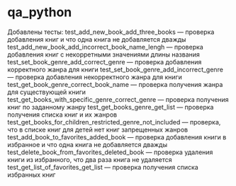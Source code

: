 # qa_python

Добавлены тесты: 
test_add_new_book_add_three_books — проверка добавления книг и что одна книга не добавляется дважды
test_add_new_book_add_incorrect_book_name_lengh — проверка добавления книг с некорретными значениями длины названия
test_set_book_genre_add_correct_genre — проверка добавления корректного жанра для книги
test_set_book_genre_add_incorrect_genre — проверка добавления некорректного жанра для книги
test_get_book_genre_correct_book_name — проверка получения жанра для существующей книги
test_get_books_with_specific_genre_correct_genre — проверка получения книг по заданному жанру
test_get_books_genre_get_list — проверка получения списка книг и их жанров
test_get_books_for_children_restricted_genre_not_included — проверка, что в списке книг для детей нет книг запрещенных жанров
test_add_book_to_favorites_added_book — проверка добавления книги в избранное и что одна книга не добавляется дважды
test_delete_book_from_favorites_deleted_book — проверка удаления книги из избранного, что два раза книга не удаляется
test_get_list_of_favorites_get_list — проверка получения списка избранных книг